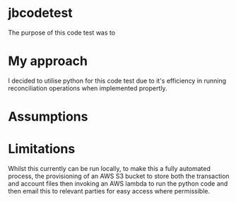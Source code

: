 # jbcodetest
The purpose of this code test was to 

# My approach

I decided to utilise python for this code test due to it's efficiency in running reconciliation operations when implemented propertly.

# Assumptions

# Limitations
Whilst this currently can be run locally, to make this a fully automated process, the provisioning of an AWS S3 bucket to store both the transaction and account files then invoking an AWS lambda to run the python code and then email this to relevant parties for easy access where permissible.

